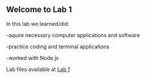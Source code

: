 ## Welcome to Lab 1
In this lab we learned/did:

-aquire necessary computer applications and software

-practice coding and terminal applications

-worked with Node.js

Lab files available at [Lab 1](https://bassguitarben.github.io/cit281-lab1/lab-1.js)
